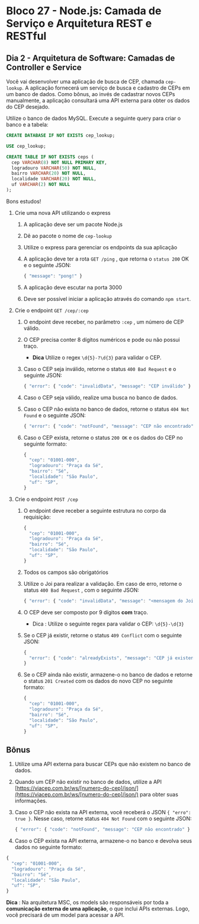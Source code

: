 # Bloco 27 - Node.js: Camada de Serviço e Arquitetura REST e RESTful

## Dia 2 - Arquitetura de Software: Camadas de Controller e Service

Você vai desenvolver uma aplicação de busca de CEP, chamada `cep-lookup`. A aplicação fornecerá um serviço de busca e cadastro de CEPs em um banco de dados. Como bônus, ao invés de cadastrar novos CEPs manualmente, a aplicação consultará uma API externa para obter os dados do CEP desejado.

Utilize o banco de dados MySQL. Execute a seguinte query para criar o banco e a tabela:

```sql
CREATE DATABASE IF NOT EXISTS cep_lookup;

USE cep_lookup;

CREATE TABLE IF NOT EXISTS ceps (
  cep VARCHAR(8) NOT NULL PRIMARY KEY,
  logradouro VARCHAR(50) NOT NULL,
  bairro VARCHAR(20) NOT NULL,
  localidade VARCHAR(20) NOT NULL,
  uf VARCHAR(2) NOT NULL
);
```

Bons estudos!

1. Crie uma nova API utilizando o express

    1. A aplicação deve ser um pacote Node.js

    2. Dê ao pacote o nome de `cep-lookup`

    3. Utilize o express para gerenciar os endpoints da sua aplicação

    4. A aplicação deve ter a rota `GET /ping` , que retorna o `status 200` OK e o seguinte JSON:

        ```js
        { "message": "pong!" }
        ```

    5. A aplicação deve escutar na porta 3000

    6. Deve ser possível iniciar a aplicação através do comando `npm start`.

2. Crie o endpoint `GET /cep/:cep`

    1. O endpoint deve receber, no parâmetro `:cep` , um número de CEP válido.

    2. O CEP precisa conter 8 dígitos numéricos e pode ou não possui traço.

        - **Dica** Utilize o regex `\d{5}-?\d{3}` para validar o CEP.

    3. Caso o CEP seja inválido, retorne o status `400 Bad Request` e o seguinte JSON:

        ```js
        { "error": { "code": "invalidData", "message": "CEP inválido" } }
        ```

    4. Caso o CEP seja válido, realize uma busca no banco de dados.

    5. Caso o CEP não exista no banco de dados, retorne o status `404 Not Found` e o seguinte JSON:

        ```js
        { "error": { "code": "notFound", "message": "CEP não encontrado" } }
        ```

    6. Caso o CEP exista, retorne o status `200 OK` e os dados do CEP no seguinte formato:

        ```js
        {
          "cep": "01001-000",
          "logradouro": "Praça da Sé",
          "bairro": "Sé",
          "localidade": "São Paulo",
          "uf": "SP",
        }
        ```

3. Crie o endpoint `POST /cep`

    1. O endpoint deve receber a seguinte estrutura no corpo da requisição:

        ```js
        {
          "cep": "01001-000",
          "logradouro": "Praça da Sé",
          "bairro": "Sé",
          "localidade": "São Paulo",
          "uf": "SP",
        }
        ```

    2. Todos os campos são obrigatórios

    3. Utilize o Joi para realizar a validação. Em caso de erro, retorne o status `400 Bad Request` , com o seguinte JSON:

        ```js
        { "error": { "code": "invalidData", "message": "<mensagem do Joi>" } }
        ```

    4. O CEP deve ser composto por 9 dígitos **com** traço.

        - Dica : Utilize o seguinte regex para validar o CEP: `\d{5}-\d{3}`

    5. Se o CEP já existir, retorne o status `409 Conflict` com o seguinte JSON:

        ```js
        {
          "error": { "code": "alreadyExists", "message": "CEP já existente" }
        }
        ```

    6. Se o CEP ainda não existir, armazene-o no banco de dados e retorne o status `201 Created` com os dados do novo CEP no seguinte formato:

        ```js
        {
          "cep": "01001-000",
          "logradouro": "Praça da Sé",
          "bairro": "Sé",
          "localidade": "São Paulo",
          "uf": "SP",
        }
        ```

## Bônus

1. Utilize uma API externa para buscar CEPs que não existem no banco de dados.

2. Quando um CEP não existir no banco de dados, utilize a API [https://viacep.com.br/ws/[numero-do-cep]/json/](https://viacep.com.br/ws/[numero-do-cep]/json/) para obter suas informações.

3. Caso o CEP não exista na API externa, você receberá o JSON `{ "erro": true }`. Nesse caso, retorne status `404 Not Found` com o seguinte JSON:

    ```js
    { "error": { "code": "notFound", "message": "CEP não encontrado" } }
    ```

4. Caso o CEP exista na API externa, armazene-o no banco e devolva seus dados no seguinte formato:

```js
{
  "cep": "01001-000",
  "logradouro": "Praça da Sé",
  "bairro": "Sé",
  "localidade": "São Paulo",
  "uf": "SP",
}
```

**Dica** : Na arquitetura MSC, os models são responsáveis por toda a **comunicação externa de uma aplicação**, o que inclui APIs externas. Logo, você precisará de um model para acessar a API.
